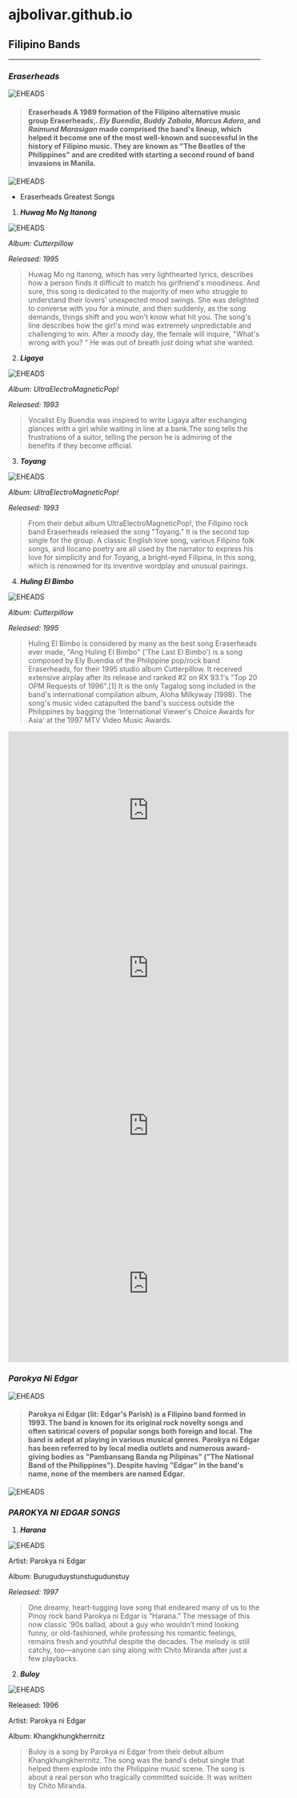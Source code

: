 # ajbolivar.github.io
## Filipino Bands
- - -
### ***Eraserheads***

![EHEADS](https://modernparenting.onemega.com/wp-content/uploads/2022/09/Our-90s-Hearts-The-Eraserheads-are-Reuniting-for-a-Concert.jpg)

> #### Eraserheads A 1989 formation of the Filipino alternative music group Eraserheads,. *Ely Buendia*, *Buddy Zabala*, *Marcus Adoro*, and *Raimund Marasigan* made comprised the band's lineup, which helped it become one of the most well-known and successful in the history of Filipino music. They are known as "The Beatles of the Philippines" and are credited with starting a second round of band invasions in Manila.

![EHEADS](https://bandwagon-gig-finder.s3.amazonaws.com/editorials/uploads/pictures/6971/content_ultraelectromagneticpop_eraserheads.jpg)

- Eraserheads Greatest Songs

1. ***Huwag Mo Ng Itanong***

![EHEADS](https://c-fa.cdn.smule.com/rs-s66/arr/ba/03/767fed23-e0fa-4013-9a1d-1e3f0cbc44cd.jpg)

_Album: Cutterpillow_

_Released: 1995_

>Huwag Mo ng Itanong, which has very lighthearted lyrics, describes how a person finds it difficult to match his girlfriend's moodiness. And sure, this song is dedicated to the majority of men who struggle to understand their lovers' unexpected mood swings. She was delighted to converse with you for a minute, and then suddenly, as the song demands, things shift and you won't know what hit you. The song's line describes how the girl's mind was extremely unpredictable and challenging to win. After a moody day, the female will inquire, "What's wrong with you? " He was out of breath just doing what she wanted.

2. ***Ligaya***

![EHEADS](https://img.wattpad.com/cover/316435481-288-k851013.jpg)

_Album: UltraElectroMagneticPop!_

_Released: 1993_

>Vocalist Ely Buendia was inspired to write Ligaya after exchanging glances with a girl while waiting in line at a bank.The song tells the frustrations of a suitor, telling the person he is admiring of the benefits if they become official.

3. ***Toyang***

![EHEADS](https://miro.medium.com/max/1400/1*phGEBOnm1JdsrMPymJNOrg.png)

_Album: UltraElectroMagneticPop!_

_Released: 1993_

>From their debut album UltraElectroMagneticPop!, the Filipino rock band Eraserheads released the song "Toyang." It is the second top single for the group. A classic English love song, various Filipino folk songs, and Ilocano poetry are all used by the narrator to express his love for simplicity and for Toyang, a bright-eyed Filipina, in this song, which is renowned for its inventive wordplay and unusual pairings.

4. ***Huling El Bimbo***

![EHEADS](https://media.interaksyon.com/wp-content/uploads/2022/09/eraserheads-huling-el-bimbo.jpg)

_Album: Cutterpillow_

_Released: 1995_

>Huling El Bimbo is considered by many as the best song Eraserheads ever made, "Ang Huling El Bimbo" ('The Last El Bimbo') is a song composed by Ely Buendia of the Philippine pop/rock band Eraserheads, for their 1995 studio album Cutterpillow. It received extensive airplay after its release and ranked #2 on RX 93.1's "Top 20 OPM Requests of 1996".[1] It is the only Tagalog song included in the band's international compilation album, Aloha Milkyway (1998). The song's music video catapulted the band's success outside the Philippines by bagging the 'International Viewer's Choice Awards for Asia' at the 1997 MTV Video Music Awards.

<iframe width="560" height="315" src="https://www.youtube.com/embed/wR2Vk3HOIzM" title="YouTube video player" frameborder="0" allow="accelerometer; autoplay; clipboard-write; encrypted-media; gyroscope; picture-in-picture" allowfullscreen></iframe>

<iframe width="560" height="315" src="https://www.youtube.com/embed/lajnSJZpI34" title="YouTube video player" frameborder="0" allow="accelerometer; autoplay; clipboard-write; encrypted-media; gyroscope; picture-in-picture" allowfullscreen></iframe>

<iframe width="560" height="315" src="https://www.youtube.com/embed/wAT2e9jLsng" title="YouTube video player" frameborder="0" allow="accelerometer; autoplay; clipboard-write; encrypted-media; gyroscope; picture-in-picture" allowfullscreen></iframe>

<iframe width="560" height="315" src="https://www.youtube.com/embed/YAdZztibEY0" title="YouTube video player" frameborder="0" allow="accelerometer; autoplay; clipboard-write; encrypted-media; gyroscope; picture-in-picture" allowfullscreen></iframe>


### ***Parokya Ni Edgar***

![EHEADS](https://lastfm.freetls.fastly.net/i/u/770x0/23a9f00bf476914b6cdadec0cc8f671b.jpg)

> #### Parokya ni Edgar (lit: Edgar's Parish) is a Filipino band formed in 1993. The band is known for its original rock novelty songs and often satirical covers of popular songs both foreign and local. The band is adept at playing in various musical genres. Parokya ni Edgar has been referred to by local media outlets and numerous award-giving bodies as "Pambansang Banda ng Pilipinas" ("The National Band of the Philippines"). Despite having "Edgar" in the band's name, none of the members are named Edgar.

![EHEADS](https://i.scdn.co/image/ab6761610000e5eb76ece97fbecb26ace087a952)

### ***PAROKYA NI EDGAR SONGS***

1. ***Harana***

![EHEADS](https://i.ytimg.com/vi/4uzgcpSR-_4/maxresdefault.jpg)

Artist: Parokya ni Edgar

Album: Buruguduystunstugudunstuy

_Released: 1997_

>One dreamy, heart-tugging love song that endeared many of us to the Pinoy rock band Parokya ni Edgar is “Harana.” The message of this now classic ’90s ballad, about a guy who wouldn’t mind looking funny, or old-fashioned, while professing his romantic feelings, remains fresh and youthful despite the decades. The melody is still catchy, too—anyone can sing along with Chito Miranda after just a few playbacks. 

2. ***Buloy***

![EHEADS](https://i.ytimg.com/vi/qdGtuXTqpxs/maxresdefault.jpg)

Released: 1996

Artist: Parokya ni Edgar

Album: Khangkhungkherrnitz

>Buloy is a song by Parokya ni Edgar from their debut album Khangkhungkherrnitz. The song was the band's debut single that helped them explode into the Philippine music scene. The song is about a real person who tragically committed suicide. It was written by Chito Miranda.

